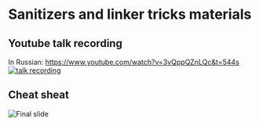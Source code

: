# Sanitizers and linker tricks materials

## Youtube talk recording
In Russian: https://www.youtube.com/watch?v=3vQppQZnLQc&t=544s
[![talk recording](https://github.com/user-attachments/assets/634ab230-d8d1-40f3-bfc4-6152b9e2b9d5)](https://www.youtube.com/watch?v=3vQppQZnLQc&t=544s)

## Cheat sheat
![Final slide](https://github.com/user-attachments/assets/41fce17f-d5e4-4ec5-9e1f-3c3f3db0185f)
